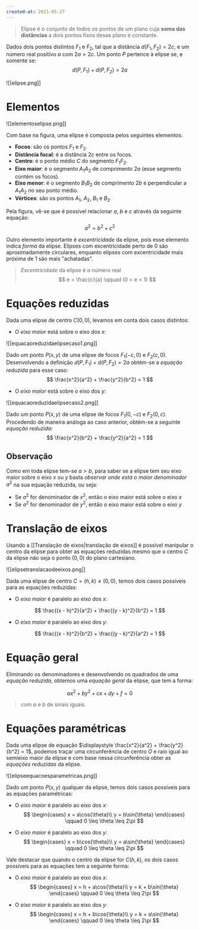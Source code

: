 ```yaml
---
created-at: 2021-05-27
---
```

> Elipse é o conjunto de todos os pontos de um plano cuja **soma das distâncias** a dois pontos fixos desse plano é constante.

Dados dois pontos distintos $F_1$ e $F_2$, tal que a distância $d(F_1, F_2) = 2c$, e um número real positivo $a$ com $2a > 2c$. Um ponto $P$ pertence à elipse se, e somente se:
$$
  d(P,F_1) + d(P,F_2) = 2a
$$

![[elipse.png]]

# Elementos

![[elementoselipse.png]]

Com base na figura, uma elipse é composta pelos seguintes elementos:

- **Focos**: são os pontos $F_1$ e $F_2$.
- **Distância focal**: é a distância $2c$ entre os focos.
- **Centro**: é o ponto médio $C$ do segmento $F_1F_2$.
- **Eixo maior**: é o segmento $A_1A_2$ de comprimento $2a$ (esse segmento contém os focos).
- **Eixo menor**: é o segmento $B_1B_2$ de comprimento $2b$ e perpendicular a $A_1A_2$ no seu ponto médio.
- **Vértices**: são os pontos $A_1$, $A_2$, $B_1$ e $B_2$.

Pela figura, vê-se que é possível relacionar $a$, $b$ e $c$ através da seguinte equação:
$$
  a^2 = b^2 + c^2
$$

Outro elemento importante é *excentricidade* da elipse, pois esse elemento indica *forma* da elipse. Elipses com excentricidade perto de $0$ são aproximadamente circulares, enquanto elipses com excentricidade mais próxima de $1$ são mais "achatadas".

> *Excentricidade* da elipse é o número real
$$
  e = \frac{c}{a} \qquad (0 < e < 1)
$$

# Equações reduzidas
Dada uma elipse de centro $C(0,0)$, levamos em conta dois casos distintos:

- O *eixo maior* está sobre o eixo dos $x$:

![[equacaoreduzidaelipsecaso1.png]]

Dado um ponto $P(x,y)$ de uma elipse de focos $F_1(-c,0)$ e $F_2(c,0)$. Desenvolvendo a definição $d(P,F_1) + d(P,F_2) = 2a$ obtém-se a *equação reduzida* para esse caso:
$$
  \frac{x^2}{a^2} + \frac{y^2}{b^2} = 1
$$

- O *eixo maior* está sobre o eixo dos $y$:

![[equacaoreduzidaelipsecaso2.png]]

Dado um ponto $P(x,y)$ de uma elipse de focos $F_1(0, -c)$ e $F_2(0,c)$. Procedendo de maneira análoga ao caso anterior, obtém-se a seguinte *equação reduzida*:
$$
  \frac{x^2}{b^2} + \frac{y^2}{a^2} = 1
$$

## Observação
Como em toda elipse tem-se $a > b$, para saber se a elipse tem seu eixo maior sobre o eixo $x$ ou $y$ basta *observar onde está o maior denominador* $a^2$ na sua equação reduzida, ou seja:

- Se $a^2$ for denominador de $x^2$, então o eixo maior está sobre o eixo $x$
- Se $a^2$ for denominador de $y^2$, então o eixo maior está sobre o eixo $y$

# Translação de eixos
Usando a [[Translação de eixos|translação de eixos]] é possível manipular o centro da elipse para obter as equações reduzidas mesmo que o centro $C$ da elipse não seja o ponto $(0,0)$ do plano cartesiano.

![[elipsetranslacaodeeixos.png]]

Dada uma elipse de centro $C=(h,k) \neq (0,0)$, temos dois casos possíveis para as equações reduzidas:

- O *eixo maior* é paralelo ao eixo dos $x$:

$$
  \frac{(x - h)^2}{a^2} + \frac{(y - k)^2}{b^2} = 1
$$

- O *eixo maior* é paralelo ao eixo dos $y$:

$$
  \frac{(x - h)^2}{b^2} + \frac{(y - k)^2}{a^2} = 1
$$

# Equação geral
Eliminando os denominadores e desenvolvendo os quadrados de uma *equação reduzida*, obtemos uma *equação geral* da elipse, que tem a forma:

$$
  ax^2 + by^2 + cx + dy + f = 0
$$
> com $a$ e $b$ de sinais iguais.

# Equações paramétricas
Dada uma elipse de equação $\displaystyle \frac{x^2}{a^2} + \frac{y^2}{b^2} = 1$, podemos traçar uma circunferência de centro $O$ e raio igual ao semieixo maior da elipse e com base nessa circunferência obter as *equações reduzidas* da elipse.

![[elipseequacoesparametricas.png]]

Dado um ponto $P(x,y)$ qualquer da elipse, temos dois casos possíveis para as equações paramétricas:

- O *eixo maior* é paralelo ao eixo dos $x$:
$$
\begin{cases}
  x = a\cos{\theta}\\
  y = b\sin{\theta}
\end{cases}
\qquad 0 \leq \theta \leq 2\pi
$$

- O *eixo maior* é paralelo ao eixo dos $y$:
$$
\begin{cases}
  x = b\cos{\theta}\\
  y = a\sin{\theta}
\end{cases}
\qquad 0 \leq \theta \leq 2\pi
$$

Vale destacar que quando o centro da elipse for $C(h,k)$, os dois casos possíveis para as equações tem a seguinte forma:

- O *eixo maior* é paralelo ao eixo dos $x$:
$$
\begin{cases}
  x = h + a\cos{\theta}\\
  y = k + b\sin{\theta}
\end{cases}
\qquad 0 \leq \theta \leq 2\pi
$$

- O *eixo maior* é paralelo ao eixo dos $y$:
$$
\begin{cases}
  x = h + b\cos{\theta}\\
  y = k + a\sin{\theta}
\end{cases}
\qquad 0 \leq \theta \leq 2\pi
$$
